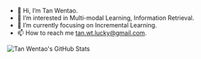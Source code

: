 - 👋 Hi, I’m Tan Wentao.
- 👀 I’m interested in Multi-modal Learning, Information Retrieval.
- 🌱 I’m currently focusing on Incremental Learning.
- 📫 How to reach me tan.wt.lucky@gmail.com.

![Tan Wentao's GitHub Stats](https://github-readme-stats.vercel.app/api?username=FutureTwT&show_icons=true&hide_border=true&theme=cobalt)

<!---
FutureTwT/FutureTwT is a ✨ special ✨ repository because its `README.md` (this file) appears on your GitHub profile.
You can click the Preview link to take a look at your changes.
--->
